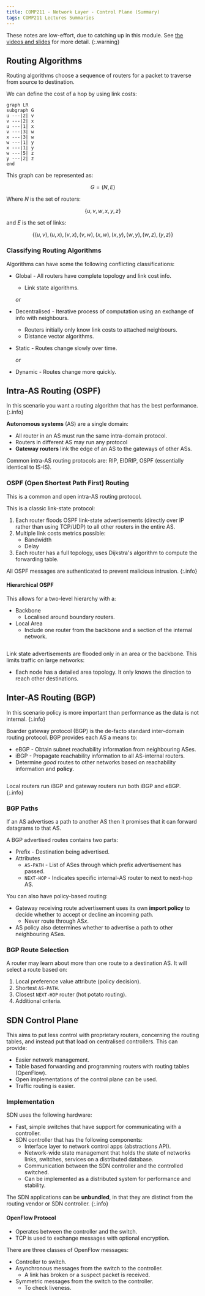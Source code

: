 ```yaml
---
title: COMP211 - Network Layer - Control Plane (Summary)
tags: COMP211 Lectures Summaries
---
```

These notes are low-effort, due to catching up in this module. See [the videos and slides](https://liverpool.instructure.com/courses/54299/pages/5-network-layer-control-plane?module_item_id=1178722) for more detail.
{:.warning}

## Routing Algorithms
Routing algorithms choose a sequence of routers for a packet to traverse from source to destination.

We can define the cost of a hop by using link costs:

```mermaid
graph LR
subgraph G
u ---|2| v
v ---|2| x
u ---|1| x
v ---|3| w
x ---|3| w
w ---|1| y
x ---|1| y
w ---|5| z
y ---|2| z
end
```

This graph can be represented as:

$$
G=(N,E)
$$

Where $N$ is the set of routers:

$$
\{u,v,w,x,y,z\}
$$

and $E$ is the set of links:

$$
\{(u,v),(u,x),(v,x),(v,w),(x,w),(x,y),(w,y),(w,z),(y,z)\}
$$

### Classifying Routing Algorithms
Algorithms can have some the following conflicting classifications:

* Global - All routers have complete topology and link cost info.
	* Link state algorithms.
	
	*or*
* Decentralised - Iterative process of computation using an exchange of info with neighbours.
	* Routers initially only know link costs to attached neighbours.
	* Distance vector algorithms.


* Static - Routes change slowly over time.

	*or*
* Dynamic - Routes change more quickly.

## Intra-AS Routing (OSPF)

In this scenario you want a routing algorithm that has the best performance.
{:.info}

**Autonomous systems** (AS) are a single domain:

* All router in an AS must run the same intra-domain protocol.
* Routers in different AS may run any protocol
* **Gateway routers** link the edge of an AS to the gateways of other ASs.

Common intra-AS routing protocols are: RIP, EIDRIP, OSPF (essentially identical to IS-IS).

### OSPF (Open Shortest Path First) Routing
This is a common and open intra-AS routing protocol. 

This is a classic link-state protocol:

1. Each router floods OSPF link-state advertisements (directly over IP rather than using TCP/UDP) to all other routers in the entire AS.
1. Multiple link costs metrics possible:
	* Bandwidth
	* Delay
1. Each router has a full topology, uses Dijkstra's algorithm to compute the forwarding table.

All OSPF messages are authenticated to prevent malicious intrusion.
{:.info}

#### Hierarchical OSPF
This allows for a two-level hierarchy with a:

* Backbone
	* Localised around boundary routers.
* Local Area
	* Include one router from the backbone and a section of the internal network.

<p><img uml='
nwdiag {
	group a {
		color = "pink" 
		b1
		a11
		a12
		a13
	}
	group b {
		color = "lightblue"
		b2
		a21
		a22
		a23
	}
	group c {
		color = "lightgreen"
		b3
		a31
		a32
		a33
	}
	internet -- boundary
	network backbone {
	boundary
		b1
		b2
		b3
	}
	network area1 {
		b1
		a11
		a12
		a13
	}
	network area2 {
		b2
		a21
		a22
		a23
	}
	network area3 {
		b3
		a31
		a32
		a33
	}
}'></p>

Link state advertisements are flooded only in an area or the backbone. This limits traffic on large networks:

* Each node has a detailed area topology. It only knows the direction to reach other destinations.

## Inter-AS Routing (BGP)

In this scenario policy is more important than performance as the data is not internal. 
{:.info}

Boarder gateway protocol (BGP) is the de-facto standard inter-domain routing protocol. BGP provides each AS a means to:

* eBGP - Obtain subnet reachability information from neighbouring ASes.
* iBGP - Propagate reachability information to all AS-internal routers.
* Determine *good* routes to other networks based on reachability information and **policy**.


<p><img uml='
nwdiag {
	group {
		1a
		1b
		1c
		1d
	}
	group {
		2a
		2b
		2c
		2d
	}
	group {
		3a
		3b
		3c
		3d
	}
	network peering1 {
		address = "eBGP"
		color = "pink"
		1c
		2a
	}
	network peering2{
		address = "eBGP"
		color = "pink"
		2c
		3a
	}
	network AS1 {
		address = "iBGP"
		color = "lightblue"
		1a
		1b
		1c
		1d
	}
	network AS2 {
		address = "iBGP"
		color = "lightblue"
		2a
		2b
		2c
		2d
	}
	network AS3 {
		address = "iBGP"
		color = "lightblue"
		3a
		3b
		3c
		3d
	}
}'></p>

Local routers run iBGP and gateway routers run both iBGP and eBGP.
{:.info}

### BGP Paths
If an AS advertises a path to another AS then it promises that it can forward datagrams to that AS.

A BGP advertised routes contains two parts:

* Prefix - Destination being advertised.
* Attributes
	* `AS-PATH` - List of ASes through which prefix advertisement has passed.
	* `NEXT-HOP` - Indicates specific internal-AS router to next to next-hop AS.
	
You can also have policy-based routing:

* Gateway receiving route advertisement uses its own **import policy** to decide whether to accept or decline an incoming path. 
	* Never route through AS$x$.
* AS policy also determines whether to advertise a path to other neighbouring ASes.

### BGP Route Selection
A router may learn about more than one route to a destination AS. It will select a route based on:

1. Local preference value attribute (policy decision).
1. Shortest `AS-PATH`.
1. Closest `NEXT-HOP` router (hot potato routing).
1. Additional criteria.

## SDN Control Plane
This aims to put less control with proprietary routers, concerning the routing tables, and instead put that load on centralised controllers. This can provide:

* Easier network management.
* Table based forwarding and programming routers with routing tables (OpenFlow).
* Open implementations of the control plane can be used.
* Traffic routing is easier.

### Implementation
SDN uses the following hardware:

* Fast, simple switches that have support for communicating with a controller.
* SDN controller that has the following components:
	* Interface layer to network control apps (abstractions API).
	* Network-wide state management that holds the state of networks links, switches, services on a distributed database.
	* Communication between the SDN controller and the controlled switched.
	* Can be implemented as a distributed system for performance and stability.

The SDN applications can be **unbundled**, in that they are distinct from the routing vendor or SDN controller.
{:.info}

#### OpenFlow Protocol

* Operates between the controller and the switch.
* TCP is used to exchange messages with optional encryption.

There are three classes of OpenFlow messages:

* Controller to switch.
* Asynchronous messages from the switch to the controller.
	* A link has broken or a suspect packet is received.
* Symmetric messages from the switch to the controller.
	* To check liveness.